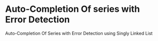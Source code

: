 # Auto-Completion Of series with Error Detection
Auto-Completion Of Series with Error Detection using Singly Linked List
